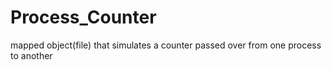 # Process_Counter
mapped object(file) that simulates a counter passed over from one process to another
